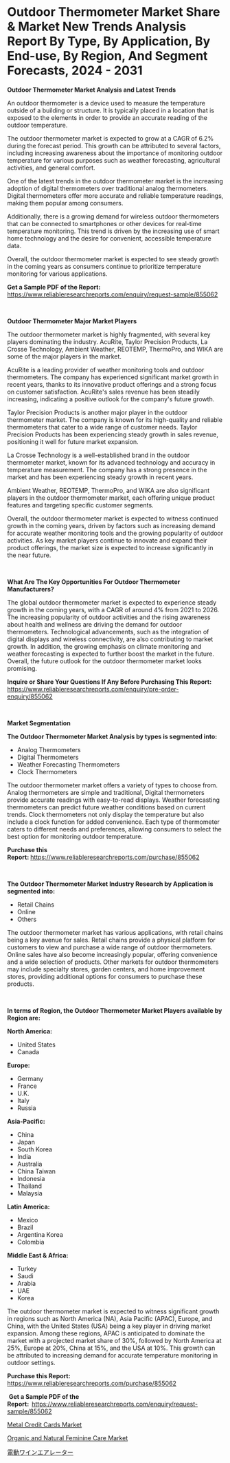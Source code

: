 <p><h1>Outdoor Thermometer Market Share & Market New Trends Analysis Report By Type, By Application, By End-use, By Region, And Segment Forecasts, 2024 - 2031</h1></p><p><strong>Outdoor Thermometer Market Analysis and Latest Trends</strong></p>
<p><p>An outdoor thermometer is a device used to measure the temperature outside of a building or structure. It is typically placed in a location that is exposed to the elements in order to provide an accurate reading of the outdoor temperature.</p><p>The outdoor thermometer market is expected to grow at a CAGR of 6.2% during the forecast period. This growth can be attributed to several factors, including increasing awareness about the importance of monitoring outdoor temperature for various purposes such as weather forecasting, agricultural activities, and general comfort.</p><p>One of the latest trends in the outdoor thermometer market is the increasing adoption of digital thermometers over traditional analog thermometers. Digital thermometers offer more accurate and reliable temperature readings, making them popular among consumers.</p><p>Additionally, there is a growing demand for wireless outdoor thermometers that can be connected to smartphones or other devices for real-time temperature monitoring. This trend is driven by the increasing use of smart home technology and the desire for convenient, accessible temperature data.</p><p>Overall, the outdoor thermometer market is expected to see steady growth in the coming years as consumers continue to prioritize temperature monitoring for various applications.</p></p>
<p><strong>Get a Sample PDF of the Report:&nbsp;</strong> <a href="https://www.reliableresearchreports.com/enquiry/request-sample/855062">https://www.reliableresearchreports.com/enquiry/request-sample/855062</a></p>
<p>&nbsp;</p>
<p><strong>Outdoor Thermometer Major Market Players</strong></p>
<p><p>The outdoor thermometer market is highly fragmented, with several key players dominating the industry. AcuRite, Taylor Precision Products, La Crosse Technology, Ambient Weather, REOTEMP, ThermoPro, and WIKA are some of the major players in the market.</p><p>AcuRite is a leading provider of weather monitoring tools and outdoor thermometers. The company has experienced significant market growth in recent years, thanks to its innovative product offerings and a strong focus on customer satisfaction. AcuRite's sales revenue has been steadily increasing, indicating a positive outlook for the company's future growth.</p><p>Taylor Precision Products is another major player in the outdoor thermometer market. The company is known for its high-quality and reliable thermometers that cater to a wide range of customer needs. Taylor Precision Products has been experiencing steady growth in sales revenue, positioning it well for future market expansion.</p><p>La Crosse Technology is a well-established brand in the outdoor thermometer market, known for its advanced technology and accuracy in temperature measurement. The company has a strong presence in the market and has been experiencing steady growth in recent years.</p><p>Ambient Weather, REOTEMP, ThermoPro, and WIKA are also significant players in the outdoor thermometer market, each offering unique product features and targeting specific customer segments.</p><p>Overall, the outdoor thermometer market is expected to witness continued growth in the coming years, driven by factors such as increasing demand for accurate weather monitoring tools and the growing popularity of outdoor activities. As key market players continue to innovate and expand their product offerings, the market size is expected to increase significantly in the near future.</p></p>
<p>&nbsp;</p>
<p><strong>What Are The Key Opportunities For Outdoor Thermometer Manufacturers?</strong></p>
<p><p>The global outdoor thermometer market is expected to experience steady growth in the coming years, with a CAGR of around 4% from 2021 to 2026. The increasing popularity of outdoor activities and the rising awareness about health and wellness are driving the demand for outdoor thermometers. Technological advancements, such as the integration of digital displays and wireless connectivity, are also contributing to market growth. In addition, the growing emphasis on climate monitoring and weather forecasting is expected to further boost the market in the future. Overall, the future outlook for the outdoor thermometer market looks promising.</p></p>
<p><strong>Inquire or Share Your Questions If Any Before Purchasing This Report:</strong> <a href="https://www.reliableresearchreports.com/enquiry/pre-order-enquiry/855062">https://www.reliableresearchreports.com/enquiry/pre-order-enquiry/855062</a></p>
<p>&nbsp;</p>
<p><strong>Market Segmentation</strong></p>
<p><strong>The Outdoor Thermometer Market Analysis by types is segmented into:</strong></p>
<p><ul><li>Analog Thermometers</li><li>Digital Thermometers</li><li>Weather Forecasting Thermometers</li><li>Clock Thermometers</li></ul></p>
<p><p>The outdoor thermometer market offers a variety of types to choose from. Analog thermometers are simple and traditional, Digital thermometers provide accurate readings with easy-to-read displays. Weather forecasting thermometers can predict future weather conditions based on current trends. Clock thermometers not only display the temperature but also include a clock function for added convenience. Each type of thermometer caters to different needs and preferences, allowing consumers to select the best option for monitoring outdoor temperature.</p></p>
<p><strong>Purchase this Report:&nbsp;</strong><a href="https://www.reliableresearchreports.com/purchase/855062">https://www.reliableresearchreports.com/purchase/855062</a></p>
<p>&nbsp;</p>
<p><strong>The Outdoor Thermometer Market Industry Research by Application is segmented into:</strong></p>
<p><ul><li>Retail Chains</li><li>Online</li><li>Others</li></ul></p>
<p><p>The outdoor thermometer market has various applications, with retail chains being a key avenue for sales. Retail chains provide a physical platform for customers to view and purchase a wide range of outdoor thermometers. Online sales have also become increasingly popular, offering convenience and a wide selection of products. Other markets for outdoor thermometers may include specialty stores, garden centers, and home improvement stores, providing additional options for consumers to purchase these products.</p></p>
<p>&nbsp;</p>
<p><strong>In terms of Region, the Outdoor Thermometer Market Players available by Region are:</strong></p>
<p>
    <p> <strong> North America: </strong>
        <ul>
            <li>United States</li>
            <li>Canada</li>
        </ul>
        </p> 
    <p> <strong> Europe: </strong>
        <ul>
            <li>Germany</li>
            <li>France</li>
            <li>U.K.</li>
            <li>Italy</li>
            <li>Russia</li>
        </ul>
        </p> 
    <p> <strong> Asia-Pacific: </strong>
        <ul>
            <li>China</li>
            <li>Japan</li>
            <li>South Korea</li>
            <li>India</li>
            <li>Australia</li>
            <li>China Taiwan</li>
            <li>Indonesia</li>
            <li>Thailand</li>
            <li>Malaysia</li>
        </ul>
        </p> 
    <p> <strong> Latin America: </strong>
        <ul>
            <li>Mexico</li>
            <li>Brazil</li>
            <li>Argentina Korea</li>
            <li>Colombia</li>
        </ul>
        </p> 
    <p> <strong> Middle East & Africa: </strong>
        <ul>
            <li>Turkey</li>
            <li>Saudi</li>
            <li>Arabia</li>
            <li>UAE</li>
            <li>Korea</li>
        </ul>
    </p>
    </p>
<p><p>The outdoor thermometer market is expected to witness significant growth in regions such as North America (NA), Asia Pacific (APAC), Europe, and China, with the United States (USA) being a key player in driving market expansion. Among these regions, APAC is anticipated to dominate the market with a projected market share of 30%, followed by North America at 25%, Europe at 20%, China at 15%, and the USA at 10%. This growth can be attributed to increasing demand for accurate temperature monitoring in outdoor settings.</p></p>
<p><strong>Purchase this Report: </strong><a href="https://www.reliableresearchreports.com/purchase/855062">https://www.reliableresearchreports.com/purchase/855062</a></p>
<p>&nbsp;<strong>Get a Sample PDF of the Report:&nbsp;&nbsp;</strong><a href="https://www.reliableresearchreports.com/enquiry/request-sample/855062">https://www.reliableresearchreports.com/enquiry/request-sample/855062</a></p>
<p><strong></strong></p>
<p><p><a href="https://github.com/changoleonlaverguenzanoexiste/Market-Research-Report-List-2/blob/main/metal-credit-cards-market.md">Metal Credit Cards Market</a></p><p><a href="https://github.com/dimitrishawkinswaynenp91rgz/Market-Research-Report-List-1/blob/main/organic-and-natural-feminine-care-market.md">Organic and Natural Feminine Care Market</a></p><p><a href="https://medium.com/@laceyzemlak1/%E9%9B%BB%E5%8B%95%E3%83%AF%E3%82%A4%E3%83%B3%E3%82%A8%E3%82%A2%E3%83%AC%E3%83%BC%E3%82%BF%E3%83%BC%E5%B8%82%E5%A0%B4%E3%83%AC%E3%83%9D%E3%83%BC%E3%83%88%E3%81%AF-%E3%81%93%E3%81%AE%E5%B8%82%E5%A0%B4%E3%81%AE%E6%9C%80%E6%96%B0%E3%83%88%E3%83%AC%E3%83%B3%E3%83%89%E3%81%A8%E6%88%90%E9%95%B7%E6%A9%9F%E4%BC%9A%E3%82%92%E6%98%8E%E3%82%89%E3%81%8B%E3%81%AB%E3%81%97%E3%81%A6%E3%81%84%E3%81%BE%E3%81%99-a4650b09fb3f">電動ワインエアレーター</a></p></p>